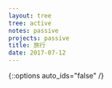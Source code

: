 ```yaml
---
layout: tree
tree: active
notes: passive
projects: passive
title: 旅行
date: 2017-07-12
---
```



{::options auto_ids="false" /}
